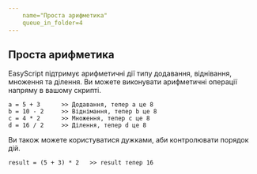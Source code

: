 ```yaml
---
    name="Проста арифметика"
    queue_in_folder=4
---
```


## Проста арифметика
EasyScript підтримує арифметичні дії типу додавання, віднівання, множення та ділення. Ви можете виконувати арифметичні операції напряму в вашому скрипті. 

```easyscript
a = 5 + 3      >> Додавання, тепер a це 8
b = 10 - 2     >> Віднімання, тепер b це 8
c = 4 * 2      >> Множення, тепер c це 8
d = 16 / 2     >> Ділення, тепер d це 8
```

Ви також можете користуватися дужками, аби контролювати порядок дій.

```easyscript
result = (5 + 3) * 2   >> result тепер 16
```